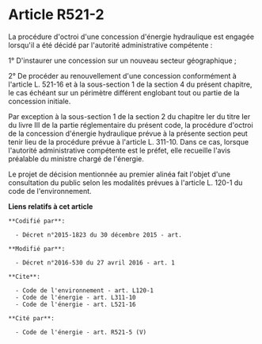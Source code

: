 # Article R521-2

La procédure d'octroi d'une concession d'énergie hydraulique est engagée lorsqu'il a été décidé par l'autorité administrative
compétente : 

1° D'instaurer une concession sur un nouveau secteur géographique ; 

2° De procéder au renouvellement d'une concession conformément à l'article L. 521-16 et à la sous-section 1 de la section 4
du présent chapitre, le cas échéant sur un périmètre différent englobant tout ou partie de la concession initiale. 

Par exception à la sous-section 1 de la section 2 du chapitre Ier du titre Ier du livre III de la partie réglementaire du
présent code, la procédure d'octroi de la concession d'énergie hydraulique prévue à la présente section peut tenir lieu de la
procédure prévue à l'article L. 311-10. Dans ce cas, lorsque l'autorité administrative compétente est le préfet, elle
recueille l'avis préalable du ministre chargé de l'énergie. 

Le projet de décision mentionnée au premier alinéa fait l'objet d'une consultation du public selon les modalités prévues à
l'article L. 120-1 du code de l'environnement.

**Liens relatifs à cet article**

	**Codifié par**:

	  - Décret n°2015-1823 du 30 décembre 2015 - art.

	**Modifié par**:

	  - Décret n°2016-530 du 27 avril 2016 - art. 1

	**Cite**:

	  - Code de l'environnement - art. L120-1
	  - Code de l'énergie - art. L311-10
	  - Code de l'énergie - art. L521-16

	**Cité par**:

	  - Code de l'énergie - art. R521-5 (V)
